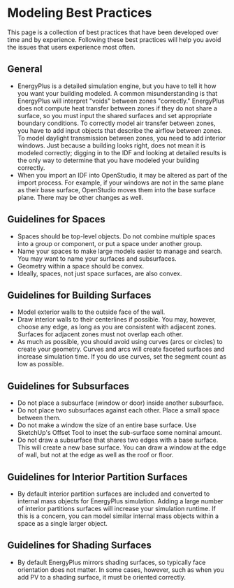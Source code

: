 <h1>Modeling Best Practices</h1>
This page is a collection of best practices that have been developed over time and by experience. Following these best practices will help you avoid the issues that users experience most often.

## General
- EnergyPlus is a detailed simulation engine, but you have to tell it how you want your building modeled. A common misunderstanding is that EnergyPlus will interpret "voids" between zones "correctly." EnergyPlus does not compute heat transfer between zones if they do not share a surface, so you must input the shared surfaces and set appropriate boundary conditions. To correctly model air transfer between zones, you have to add input objects that describe the airflow between zones. To model daylight transmission between zones, you need to add interior windows. Just because a building looks right, does not mean it is modeled correctly; digging in to the IDF and looking at detailed results is the only way to determine that you have modeled your building correctly.
- When you import an IDF into OpenStudio, it may be altered as part of the import process. For example, if your windows are not in the same plane as their base surface, OpenStudio moves them into the base surface plane. There may be other changes as well. 

## Guidelines for Spaces
- Spaces should be top-level objects. Do not combine multiple spaces into a group or component, or put a space under another group.
- Name your spaces to make large models easier to manage and search. You may want to name your surfaces and subsurfaces.
- Geometry within a space should be convex.
- Ideally, spaces, not just space surfaces, are also convex.

## Guidelines for Building Surfaces
- Model exterior walls to the outside face of the wall.
- Draw interior walls to their centerlines if possible. You may, however, choose any edge, as long as you are consistent with adjacent zones. Surfaces for adjacent zones must not overlap each other.
- As much as possible, you should avoid using curves (arcs or circles) to create your geometry. Curves and arcs will create faceted surfaces and increase simulation time. If you do use curves, set the segment count as low as possible. 

## Guidelines for Subsurfaces
- Do not place a subsurface (window or door) inside another subsurface.
- Do not place two subsurfaces against each other. Place a small space between them.
- Do not make a window the size of an entire base surface. Use SketchUp's Offset Tool to inset the sub-surface some nominal amount.
- Do not draw a subsurface that shares two edges with a base surface. This will create a new base surface. You can draw a window at the edge of wall, but not at the edge as well as the roof or floor.

## Guidelines for Interior Partition Surfaces
- By default interior partition surfaces are included and converted to internal mass objects for EnergyPlus simulation. Adding a large number of interior partitions surfaces will increase your simulation runtime. If this is a concern, you can model similar internal mass objects within a space as a single larger object.

## Guidelines for Shading Surfaces
- By default EnergyPlus mirrors shading surfaces, so typically face orientation does not matter. In some cases, however, such as when you add PV to a shading surface, it must be oriented correctly. 

<!--## Deciding on the Level of Detail for Your Model
## Run Simulations on Local Hard Drive.
## Don't use Undo in the SketchUp Plugin
## When Working in the SketchUp Plugin and OpenStudio Application at the Same Time Make sure to Manage Files Properly.
-->
